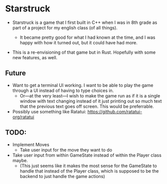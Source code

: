 # Starstruck
- Starstruck is a game that I first built in C++ when I was in 8th grade as part of a project for my english class (of all things).
    - It became pretty good for what I had known at the time, and I was happy with how it turned out, but it could have had more.

- This is a re-envisioning of that game but in Rust. Hopefully with some new features, as well.

## Future
- Want to get a terminal UI working. I want to be able to play the game through a UI instead of having to type choices in.
    - Or—at the very least—I wish to make the game run as if it is a single window with text changing instead of it just printing out so much text that the previous text goes off screen. This would be preferrable.
- Possibly use something like Ratatui: <https://github.com/ratatui-org/ratatui>

## TODO:

- Implement Moves
    - Take user input for the move they want to do
- Take user input from within GameState instead of within the Player class maybe.
    - (This just seems like it makes the most sense for the GameState to handle that instead of the Player class, which is supposed to be the backend to just handle the game actions)